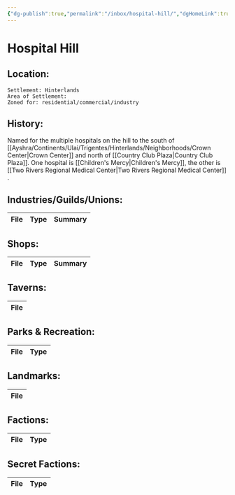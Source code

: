 ```yaml
---
{"dg-publish":true,"permalink":"/inbox/hospital-hill/","dgHomeLink":true,"dgPassFrontmatter":false}
---
```


# Hospital Hill

## Location:
	Settlement: Hinterlands
	Area of Settlement:
	Zoned for: residential/commercial/industry

## History:

Named for the multiple hospitals on the hill to the south of [[Ayshra/Continents/Ulai/Trigentes/Hinterlands/Neighborhoods/Crown Center|Crown Center]] and north of [[Country Club Plaza|Country Club Plaza]]. One hospital is [[Children's Mercy|Children's Mercy]], the other is [[Two Rivers Regional Medical Center|Two Rivers Regional Medical Center]] . 


## Industries/Guilds/Unions:
| File | Type | Summary |
| ---- | ---- | ------- |

## Shops:
| File | Type | Summary |
| ---- | ---- | ------- |

## Taverns:
| File |
| ---- |

## Parks & Recreation:
| File | Type |
| ---- | ---- |

## Landmarks:
| File |
| ---- |

## Factions:
| File | Type |
| ---- | ---- |

## Secret Factions:
| File | Type |
| ---- | ---- |


